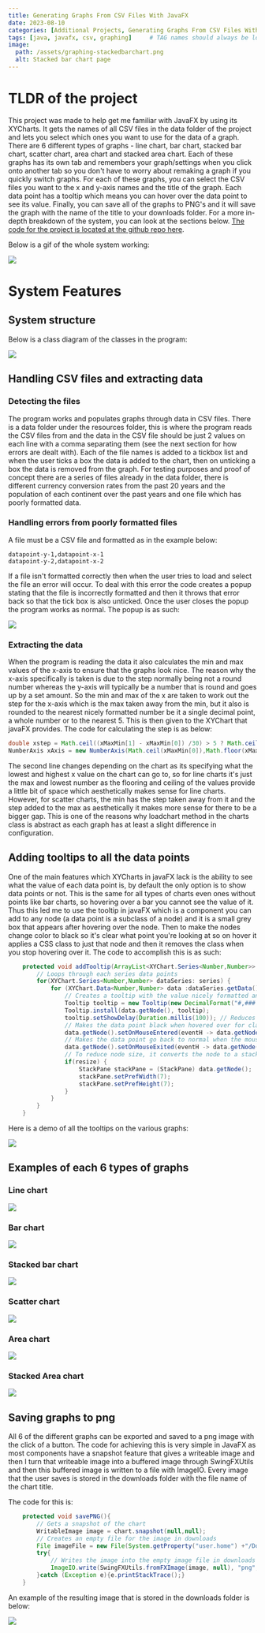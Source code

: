```yaml
---
title: Generating Graphs From CSV Files With JavaFX
date: 2023-08-10 
categories: [Additional Projects, Generating Graphs From CSV Files With JavaFX]
tags: [java, javafx, csv, graphing]     # TAG names should always be lowercase
image:
  path: /assets/graphing-stackedbarchart.png
  alt: Stacked bar chart page
---
```


# TLDR of the project

This project was made to help get me familiar with JavaFX by using its XYCharts. It gets the names of all CSV files in the data folder of the project and lets you select which ones you want to use for the data of a graph. There are 6 different types of graphs - line chart, bar chart, stacked bar chart, scatter chart, area chart and stacked area chart. Each of these graphs has its own tab and remembers your graph/settings when you click onto another tab so you don't have to worry about remaking a graph if you quickly switch graphs. For each of these graphs, you can select the CSV files you want to the x and y-axis names and the title of the graph. Each data point has a tooltip which means you can hover over the data point to see its value. Finally, you can save all of the graphs to PNG's and it will save the graph with the name of the title to your downloads folder. For a more in-depth breakdown of the system, you can look at the sections below. [The code for the project is located at the github repo here](https://github.com/Michael-Perdue/Graphing-javafx).

Below is a gif of the whole system working:

![](https://michael-perdue.github.io/assets/graphing-demo.gif)

# System Features

## System structure

Below is a class diagram of the classes in the program:

![](https://michael-perdue.github.io/assets/graphing-classes.png)

## Handling CSV files and extracting data

### Detecting the files

The program works and populates graphs through data in CSV files. There is a data folder under the resources folder, this is where the program reads the CSV files from and the data in the CSV file should be just 2 values on each line with a comma separating them (see the next section for how errors are dealt with). Each of the file names is added to a tickbox list and when the user ticks a box the data is added to the chart, then on unticking a box the data is removed from the graph. For testing purposes and proof of concept there are a series of files already in the data folder, there is different currency conversion rates from the past 20 years and the population of each continent over the past years and one file which has poorly formatted data.

### Handling errors from poorly formatted files

A file must be a CSV file and formatted as in the example below: 
```
datapoint-y-1,datapoint-x-1
datapoint-y-2,datapoint-x-2
```
If a file isn't formatted correctly then when the user tries to load and select the file an error will occur. To deal with this error the code creates a popup stating that the file is incorrectly formatted and then it throws that error back so that the tick box is also unticked. Once the user closes the popup the program works as normal. The popup is as such:

![](https://michael-perdue.github.io/assets/graphing-popup.PNG)

### Extracting the data 

When the program is reading the data it also calculates the min and max values of the x-axis to ensure that the graphs look nice. The reason why the x-axis specifically is taken is due to the step normally being not a round number whereas the y-axis will typically be a number that is round and goes up by a set amount. So the min and max of the x are taken to work out the step for the x-axis which is the max taken away from the min, but it also is rounded to the nearest nicely formatted number be it a single decimal point, a whole number or to the nearest 5. This is then given to the XYChart that javaFX provides. The code for calculating the step is as below:
```java
double xstep = Math.ceil((xMaxMin[1] - xMaxMin[0]) /30) > 5 ? Math.ceil(((((xMaxMin[1] - xMaxMin[0]) / 30) + 5) /10)*10) : Math.ceil((xMaxMin[1] - xMaxMin[0]) /30);
NumberAxis xAxis = new NumberAxis(Math.ceil(xMaxMin[0]),Math.floor(xMaxMin[1]),xstep);
```
The second line changes depending on the chart as its specifying what the lowest and highest x value on the chart can go to, so for line charts it's just the max and lowest number as the flooring and ceiling of the values provide a little bit of space which aesthetically makes sense for line charts. However, for scatter charts, the min has the step taken away from it and the step added to the max as aesthetically it makes more sense for there to be a bigger gap. This is one of the reasons why loadchart method in the charts class is abstract as each graph has at least a slight difference in configuration.

## Adding tooltips to all the data points

One of the main features which XYCharts in javaFX lack is the ability to see what the value of each data point is, by default the only option is to show data points or not. This is the same for all types of charts even ones without points like bar charts, so hovering over a bar you cannot see the value of it. Thus this led me to use the tooltip in javaFX which is a component you can add to any node (a data point is a subclass of a node) and it is a small grey box that appears after hovering over the node. Then to make the nodes change color to black so it's clear what point you're looking at so on hover it applies a CSS class to just that node and then it removes the class when you stop hovering over it. The code to accomplish this is as such:

```java
    protected void addTooltip(ArrayList<XYChart.Series<Number,Number>> series,boolean resize){
        // Loops through each series data points
        for(XYChart.Series<Number,Number> dataSeries: series) {
            for (XYChart.Data<Number,Number> data :dataSeries.getData()) {
                // Creates a tooltip with the value nicely formatted and the y label added to the end of it
                Tooltip tooltip = new Tooltip(new DecimalFormat("#,###.###").format(data.getYValue()) + " " + ytextField.getText());
                Tooltip.install(data.getNode(), tooltip);
                tooltip.setShowDelay(Duration.millis(100)); // Reduces time it takes to show tooltip from 1 second to 0.1
                // Makes the data point black when hovered over for clarity
                data.getNode().setOnMouseEntered(eventH -> data.getNode().getStyleClass().add("onHover"));
                // Makes the data point go back to normal when the mouse is no longer hovering over
                data.getNode().setOnMouseExited(eventH -> data.getNode().getStyleClass().remove("onHover"));
                // To reduce node size, it converts the node to a stackPane and sets its height and width
                if(resize) {
                    StackPane stackPane = (StackPane) data.getNode();
                    stackPane.setPrefWidth(7);
                    stackPane.setPrefHeight(7);
                }
            }
        }
    }
```

Here is a demo of all the tooltips on the various graphs:

![](https://michael-perdue.github.io/assets/graphing-tooltip.gif)

## Examples of each 6 types of graphs

### Line chart

![](https://michael-perdue.github.io/assets/graphing-linechart.png)

### Bar chart

![](https://michael-perdue.github.io/assets/graphing-barchart.png)

### Stacked bar chart

![](https://michael-perdue.github.io/assets/graphing-stackedbarchart.png)

### Scatter chart

![](https://michael-perdue.github.io/assets/graphing-scatterchart.png)

### Area chart

![](https://michael-perdue.github.io/assets/graphing-areachart.png)

### Stacked Area chart

![](https://michael-perdue.github.io/assets/graphing-stackedareachart.png)

## Saving graphs to png

All 6 of the different graphs can be exported and saved to a png image with the click of a button. The code for achieving this is very simple in JavaFX as most components have a snapshot feature that gives a writeable image and then I turn that writeable image into a buffered image through SwingFXUtils and then this buffered image is written to a file with ImageIO. Every image that the user saves is stored in the downloads folder with the file name of the chart title.

The code for this is:

```java
    protected void savePNG(){
        // Gets a snapshot of the chart
        WritableImage image = chart.snapshot(null,null);
        // Creates an empty file for the image in downloads
        File imageFile = new File(System.getProperty("user.home") +"/Downloads/" + chart.getTitle() + ".png");
        try{
            // Writes the image into the empty image file in downloads
            ImageIO.write(SwingFXUtils.fromFXImage(image, null), "png", imageFile);
        }catch (Exception e){e.printStackTrace();}
    }
```

An example of the resulting image that is stored in the downloads folder is below: 

![](https://michael-perdue.github.io/assets/graphing-examplepng.png)